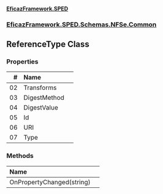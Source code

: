 #### [EficazFramework.SPED](EficazFrameworkSPED.md 'EficazFramework SPED')
### [EficazFramework.SPED.Schemas.NFSe.Common](EficazFramework.SPED.Schemas.NFSe.Common.md 'EficazFramework.SPED.Schemas.NFSe.Common')

## ReferenceType Class
### Properties

| # | Name | |
| ---: | :--- | :--- |
| 02 | Transforms |  |
| 03 | DigestMethod |  |
| 04 | DigestValue |  |
| 05 | Id |  |
| 06 | URI |  |
| 07 | Type |  |
### Methods

| Name | |
| :--- | :--- |
| OnPropertyChanged(string) |  |
